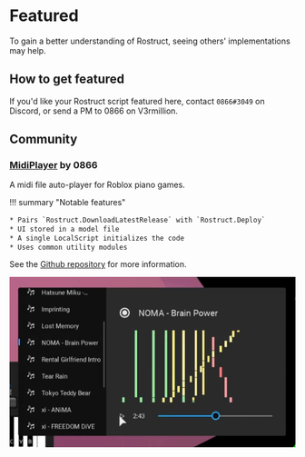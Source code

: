 # Featured

To gain a better understanding of Rostruct, seeing others' implementations may help.

## How to get featured

If you'd like your Rostruct script featured here, contact `0866#3049` on Discord, or send a PM to 0866 on V3rmillion.

## Community

### [MidiPlayer](https://github.com/richie0866/MidiPlayer) by 0866

A midi file auto-player for Roblox piano games.

!!! summary "Notable features"

	* Pairs `Rostruct.DownloadLatestRelease` with `Rostruct.Deploy`
	* UI stored in a model file
	* A single LocalScript initializes the code
	* Uses common utility modules

See the [Github repository](https://github.com/richie0866/MidiPlayer) for more information.

![MidiPlayer UI](../images/midi-player.png)

